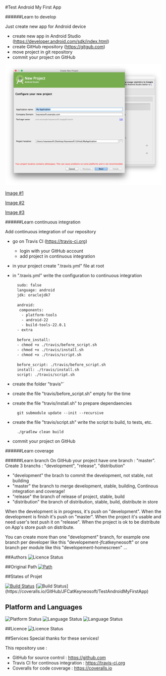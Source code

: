 
#Test Android My First App


<link href="./Resources/JavaScript/lightbox/css/lightbox.css" rel="stylesheet">
</link>


<script src="./Resources/JavaScript/lightbox/js/lightbox-plus-jquery.js">
</script>


######Learn to develop

Just create new app for Android device
* create new app in Android Studio (https://developer.android.com/sdk/index.html)
* create GitHub repository (https://gitgub.com)
* move project in git repository
* commit your project on GitHub 

<img src="./Resources/Images/image1.png"/>

<a href="./Resources/Images/image1.png" data-lightbox="roadtrip"> Image #1</a>

<a href="./Resources/Images/image2.png" data-lightbox="roadtrip">Image #2</a>

<a href="./Resources/Images/image3.png" data-lightbox="roadtrip">Image #3</a>

######Learn continuous integration

Add continuous integration of our repository
* go on Travis CI (https://travis-ci.org)
	* login with your GitHub account
	* add project in continuous integration
* in your project create ".travis.yml" file at root
* in ".travis.yml" write the configuration to continuous integration

		sudo: false
		language: android
		jdk: oraclejdk7
		
		android:
   		 components:
  		  - platform-tools
  		  - android-22
  		  - build-tools-22.0.1
		- extra
		
		before_install:
		- chmod +x ./travis/before_script.sh
		- chmod +x ./travis/install.sh
		- chmod +x ./travis/script.sh
		
		before_script: ./travis/before_script.sh
		install: ./travis/install.sh
		script: ./travis/script.sh

* create the folder "travis"`
* create the file "travis/before_script.sh" empty for the time
* create the file "travis/install.sh" to prepare dependaencies
		
		git submodule update --init --recursive
		
* create the file "travis/script.sh" write the script to build, to tests, etc.

		./gradlew clean build
	
* commit your project on GitHub 

######Learn coverage

######Learn branch
On GitHub your project have one branch : "master". Create 3 branchs : "development", "release", "distribution"

* "development" the brach to commit the development, not stable, not building
* "master" the branch to merge development, stable, building, Continous integration and coverage!
* "release" the branch of release of project, stable, build
* "distribution" the branch of distribution, stable, build, distribute in store

When the development is in progress, it's push on "development". When the development is finish it's push on "master". When the project it's usable and need user's test push it on "release". When the project is ok to be distribute on App's store push on distribute.

You can create more than one "development" branch, for example one branch per developer like this "developement-jfcatkeyneosoft" or one branch per module like this "developement-homescreen" … 

##Authors
![Licence Status](https://img.shields.io/badge/Author-Jean--François%20CONTART-purple.svg)

##Original Path 
[![Path](https://img.shields.io/badge/GitHub-TestAndroidMyFirstApp-ff4488.svg)](https://GitHub.com/JFCatKeyneosoft/TestAndroidMyFirstApp/)

##States of Projet

[![Build Status](https://travis-ci.org/JFCatKeyneosoft/TestAndroidMyFirstApp.svg?branch=master)](https://travis-ci.org/JFCatKeyneosoft/TestAndroidMyFirstApp)
[![Build Status](http://img.shields.io/coveralls/JFCatKeyneosoft/TestAndroidMyFirstApp.svg?)](https://coveralls.io/GitHub/JFCatKeyneosoft/TestAndroidMyFirstApp)

## Platform and Languages
![Platform Status](https://img.shields.io/badge/platform-Android-lightgray.svg)
![Language Status](https://img.shields.io/badge/IDE-Android%20Studio-blue.svg)
![Language Status](https://img.shields.io/badge/language-Java-blue.svg)

##Licence
![Licence Status](https://img.shields.io/badge/licence-Copyleft-yellowgreen.svg)

##Services
Special thanks for these services!

This repository use :
 - GitHub for source control : https://github.com
 - Travis CI for continous integration : https://travis-ci.org
 - Coveralls for code coverage : https://coveralls.io
 

